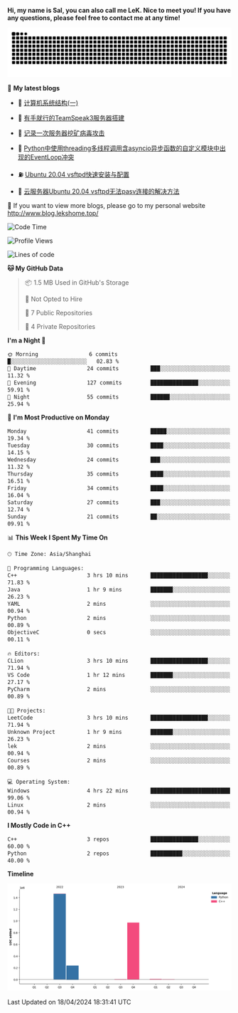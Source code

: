 **Hi, my name is Sal, you can also call me LeK. Nice to meet you! If you have any questions, please feel free to contact me at any time!**

![snake](https://raw.githubusercontent.com/LeKZzzz/LeKZzzz/output/github-contribution-grid-snake.svg)


👀 **My latest blogs**
<!-- BLOG-POST-LIST:START -->
- 🫣 [计算机系统结构&lpar;一&rpar;](http://www.blog.lekshome.top/2024/04/07/ji-suan-ji-xi-tong-jie-gou-yi/) 

- 🧐 [有手就行的TeamSpeak3服务器搭建](http://www.blog.lekshome.top/2024/03/08/teamspeak3-fu-wu-qi-da-jian/) 

- 🤖 [记录一次服务器挖矿病毒攻击](http://www.blog.lekshome.top/2024/03/08/ji-lu-yi-ci-fu-wu-qi-wa-kuang-bing-du-gong-ji/) 

- 📝 [Python中使用threading多线程调用含asyncio异步函数的自定义模块中出现的EventLoop冲突](http://www.blog.lekshome.top/2024/03/07/python-zhong-shi-yong-threading-duo-xian-cheng-diao-yong-han-asyncio-yi-bu-han-shu-de-zi-ding-yi-mo-kuai-zhong-chu-xian-de-eventloop-chong-tu/) 

- ⛽️ [Ubuntu 20.04 vsftpd快速安装与配置](http://www.blog.lekshome.top/2024/03/07/ubuntu-20-04-vsftpd-kuai-su-an-zhuang-yu-pei-zhi/) 

- 🦣 [云服务器Ubuntu 20.04 vsftpd无法pasv连接的解决方法](http://www.blog.lekshome.top/2024/03/07/yun-fu-wu-qi-ubuntu-20-04-vsftpd-wu-fa-pasv-lian-jie-de-jie-jue-fang-fa/) 
<!-- BLOG-POST-LIST:END -->

🥰 If you want to view more blogs, please go to my personal website http://www.blog.lekshome.top/


<!--START_SECTION:waka-->
![Code Time](http://img.shields.io/badge/Code%20Time-206%20hrs%2029%20mins-blue)

![Profile Views](http://img.shields.io/badge/Profile%20Views-0-blue)

![Lines of code](https://img.shields.io/badge/From%20Hello%20World%20I%27ve%20Written-2.7%20million%20lines%20of%20code-blue)

**🐱 My GitHub Data** 

> 📦 1.5 MB Used in GitHub's Storage 
 > 
> 🚫 Not Opted to Hire
 > 
> 📜 7 Public Repositories 
 > 
> 🔑 4 Private Repositories 
 > 
**I'm a Night 🦉** 

```text
🌞 Morning                6 commits           █░░░░░░░░░░░░░░░░░░░░░░░░   02.83 % 
🌆 Daytime                24 commits          ███░░░░░░░░░░░░░░░░░░░░░░   11.32 % 
🌃 Evening                127 commits         ███████████████░░░░░░░░░░   59.91 % 
🌙 Night                  55 commits          ██████░░░░░░░░░░░░░░░░░░░   25.94 % 
```
📅 **I'm Most Productive on Monday** 

```text
Monday                   41 commits          █████░░░░░░░░░░░░░░░░░░░░   19.34 % 
Tuesday                  30 commits          ████░░░░░░░░░░░░░░░░░░░░░   14.15 % 
Wednesday                24 commits          ███░░░░░░░░░░░░░░░░░░░░░░   11.32 % 
Thursday                 35 commits          ████░░░░░░░░░░░░░░░░░░░░░   16.51 % 
Friday                   34 commits          ████░░░░░░░░░░░░░░░░░░░░░   16.04 % 
Saturday                 27 commits          ███░░░░░░░░░░░░░░░░░░░░░░   12.74 % 
Sunday                   21 commits          ██░░░░░░░░░░░░░░░░░░░░░░░   09.91 % 
```


📊 **This Week I Spent My Time On** 

```text
🕑︎ Time Zone: Asia/Shanghai

💬 Programming Languages: 
C++                      3 hrs 10 mins       ██████████████████░░░░░░░   71.83 % 
Java                     1 hr 9 mins         ███████░░░░░░░░░░░░░░░░░░   26.23 % 
YAML                     2 mins              ░░░░░░░░░░░░░░░░░░░░░░░░░   00.94 % 
Python                   2 mins              ░░░░░░░░░░░░░░░░░░░░░░░░░   00.89 % 
ObjectiveC               0 secs              ░░░░░░░░░░░░░░░░░░░░░░░░░   00.11 % 

🔥 Editors: 
CLion                    3 hrs 10 mins       ██████████████████░░░░░░░   71.94 % 
VS Code                  1 hr 12 mins        ███████░░░░░░░░░░░░░░░░░░   27.17 % 
PyCharm                  2 mins              ░░░░░░░░░░░░░░░░░░░░░░░░░   00.89 % 

🐱‍💻 Projects: 
LeetCode                 3 hrs 10 mins       ██████████████████░░░░░░░   71.94 % 
Unknown Project          1 hr 9 mins         ███████░░░░░░░░░░░░░░░░░░   26.23 % 
lek                      2 mins              ░░░░░░░░░░░░░░░░░░░░░░░░░   00.94 % 
Courses                  2 mins              ░░░░░░░░░░░░░░░░░░░░░░░░░   00.89 % 

💻 Operating System: 
Windows                  4 hrs 22 mins       █████████████████████████   99.06 % 
Linux                    2 mins              ░░░░░░░░░░░░░░░░░░░░░░░░░   00.94 % 
```

**I Mostly Code in C++** 

```text
C++                      3 repos             ███████████████░░░░░░░░░░   60.00 % 
Python                   2 repos             ██████████░░░░░░░░░░░░░░░   40.00 % 
```



**Timeline**

![Lines of Code chart](https://raw.githubusercontent.com/LeKZzzz/LeKZzzz/master/assets/bar_graph.png)


 Last Updated on 18/04/2024 18:31:41 UTC
<!--END_SECTION:waka-->
